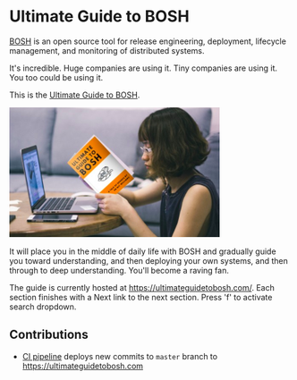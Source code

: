 # Ultimate Guide to BOSH

[BOSH](https://bosh.io) is an open source tool for release engineering, deployment, lifecycle management, and monitoring of distributed systems.

It's incredible. Huge companies are using it. Tiny companies are using it. You too could be using it.

This is the [Ultimate Guide to BOSH](https://ultimateguidetobosh.com).

![book-cover-being-read](/docs/images/bookcover/book-cover-being-read.png)

It will place you in the middle of daily life with BOSH and gradually guide you toward understanding, and then deploying your own systems, and then through to deep understanding. You'll become a raving fan.

The guide is currently hosted at https://ultimateguidetobosh.com/. Each section finishes with a Next link to the next section. Press 'f' to activate search dropdown.

## Contributions

* [CI pipeline](https://ci.starkandwayne.com/teams/main/pipelines/ultimate-guide-to-bosh) deploys new commits to `master` branch to https://ultimateguidetobosh.com

